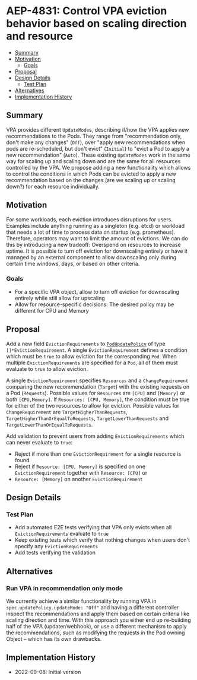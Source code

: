 # AEP-4831: Control VPA eviction behavior based on scaling direction and resource

<!-- toc -->
- [Summary](#summary)
- [Motivation](#motivation)
   - [Goals](#goals)
- [Proposal](#proposal)
- [Design Details](#design-details)
   - [Test Plan](#test-plan)
- [Alternatives](#alternatives)
- [Implementation History](#implementation-history)

<!-- /toc -->

## Summary
VPA provides different `UpdateMode`s, describing if/how the VPA applies new recommendations to the Pods. They range from
"recommendation only, don't make any changes" (`Off`), over "apply new recommendations when pods are re-scheduled, but
don't evict" (`Initial`) to "evict a Pod to apply a new recommendation" (`Auto`). These existing `UpdateModes` work in
the same way for scaling up and scaling down and are the same for all resources controlled by the VPA. We propose adding
a new functionality which allows to control the conditions in which Pods can be evicted to apply a new recommendation
based on the changes (are we scaling up or scaling down?) for each resource individually.

## Motivation
For some workloads, each eviction introduces disruptions for users. Examples include anything running as a singleton 
(e.g. etcd) or workload that needs a lot of time to process data on startup (e.g. prometheus). Therefore, operators may
want to limit the amount of evictions. We can do this by introducing a new tradeoff: Overspend on resources to increase 
uptime. It is possible to turn off eviction for downscaling entirely or have it managed by an external component to 
allow downscaling only during certain time windows, days, or based on other criteria.

### Goals
* For a specific VPA object, allow to turn off eviction for downscaling entirely while still allow for upscaling
* Allow for resource-specific decisions: The desired policy may be different for CPU and Memory

## Proposal
Add a new field `EvictionRequirements` to
[`PodUpdatePolicy`](https://github.com/kubernetes/autoscaler/blob/2f4385b72e304216cf745893747da45ef314898f/vertical-pod-autoscaler/pkg/apis/autoscaling.k8s.io/v1/types.go#L109)
of type `[]*EvictionRequirement`. A single `EvictionRequirement` defines a condition which must be `true` to allow
eviction for the corresponding `Pod`. When multiple `EvictionRequirements` are specified for a `Pod`, all of them must
evaluate to `true` to allow eviction.

A single `EvictionRequirement` specifies `Resources` and a `ChangeRequirement` comparing the new recommendation
(`Target`) with the existing requests on a Pod (`Requests`). Possible values for `Resources` are `[CPU]` and `[Memory]`
or both `[CPU,Memory]`. If `Resources: [CPU, Memory]`, the condition must be true for either of the two resources to
allow for eviction. Possible values for `ChangeRequirement` are `TargetHigherThanRequests`,
`TargetHigherThanOrEqualToRequests`, `TargetLowerThanRequests` and `TargetLowerThanOrEqualToRequests`.

Add validation to prevent users from adding `EvictionRequirements` which can never evaluate to `true`:
* Reject if more than one `EvictionRequirement` for a single resource is found
* Reject if `Resource: [CPU, Memory]` is specified on one `EvictionRequirement` together with `Resource: [CPU]` or
* `Resource: [Memory]` on another `EvictionRequirement`

## Design Details
### Test Plan
* Add automated E2E tests verifying that VPA only evicts when all `EvictionRequirements` evaluate to `true`
* Keep existing tests which verify that nothing changes when users don't specify any `EvictionRequirements`
* Add tests verifying the validation

## Alternatives
### Run VPA in recommendation only mode
We currently achieve a similar functionality by running VPA in `spec.updatePolicy.updateMode: "Off"` and having a 
different controller inspect the recommendations and apply them based on certain criteria like scaling direction and 
time.
With this approach you either end up re-building half of the VPA (updater/webhook), or use a different mechanism to
apply the recommendations, such as modifying the requests in the Pod owning Object – which has its own drawbacks.

## Implementation History

*  2022-09-08: Initial version

